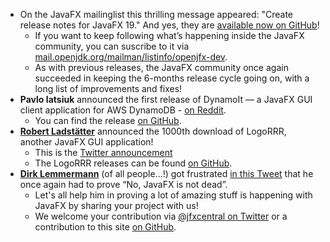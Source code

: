 - On the JavaFX mailinglist this thrilling message appeared: "Create release notes for JavaFX 19." And yes, they are [available now on GitHub](https://github.com/openjdk/jfx/blob/205b7211bde0e468e81a135fe37952b7f2b11d45/doc-files/release-notes-19.md)!
  - If you want to keep following what’s happening inside the JavaFX community, you can suscribe to it via [mail.openjdk.org/mailman/listinfo/openjfx-dev](https://mail.openjdk.org/mailman/listinfo/openjfx-dev).
  - As with previous releases, the JavaFX community once again succeeded in keeping the 6-months release cycle going on, with a long list of improvements and fixes!
- **Pavlo Iatsiuk** announced the first release of DynamoIt — a JavaFX GUI client application for AWS DynamoDB - [on Reddit](https://www.reddit.com/r/JavaFX/comments/xbdi2u/the_first_release_of_dynamoit_gui_client_for_aws/).
  - You can find the release [on GitHub](https://github.com/bykka/dynamoit/releases/tag/1.0.0).
- [**Robert Ladstätter**](https://twitter.com/rladstaetter) announced the 1000th download of LogoRRR, another JavaFX GUI application!
  - This is the [Twitter announcement](https://twitter.com/logorrr/status/1569565540657647616?t=S5FvS5QpVKCi1KWrME09JA&s=09)
  - The LogoRRR releases can be found [on GitHub](https://github.com/rladstaetter/LogoRRR/releases).
- [**Dirk Lemmermann**](https://twitter.com/dlemmermann) (of all people...!) got frustrated [in this Tweet](https://twitter.com/dlemmermann/status/1568221800789835777) that he once again had to prove “No, JavaFX is not dead”. 
  - Let's all help him in proving a lot of amazing stuff is happening with JavaFX by sharing your project with us! 
  - We welcome your contribution via [@jfxcentral on Twitter](https://twitter.com/jfxcentral) or a contribution to this site [on GitHub](https://github.com/dlemmermann/jfxcentral-data).

